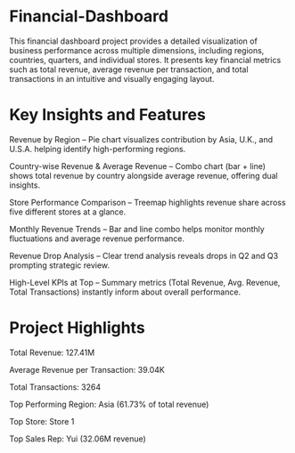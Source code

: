 # Financial-Dashboard

This financial dashboard project provides a detailed visualization of business performance across multiple dimensions, including regions, countries, quarters, and individual stores. It presents key financial metrics such as total revenue, average revenue per transaction, and total transactions in an intuitive and visually engaging layout.

# Key Insights and Features

Revenue by Region – Pie chart visualizes contribution by Asia, U.K., and U.S.A. helping identify high-performing regions.

Country-wise Revenue & Average Revenue – Combo chart (bar + line) shows total revenue by country alongside average revenue, offering dual insights.

Store Performance Comparison – Treemap highlights revenue share across five different stores at a glance.

Monthly Revenue Trends – Bar and line combo helps monitor monthly fluctuations and average revenue performance.

Revenue Drop Analysis – Clear trend analysis reveals drops in Q2 and Q3 prompting strategic review.

High-Level KPIs at Top – Summary metrics (Total Revenue, Avg. Revenue, Total Transactions) instantly inform about overall performance.

# Project Highlights

Total Revenue: 127.41M

Average Revenue per Transaction: 39.04K

Total Transactions: 3264

Top Performing Region: Asia (61.73% of total revenue)

Top Store: Store 1

Top Sales Rep: Yui (32.06M revenue)
